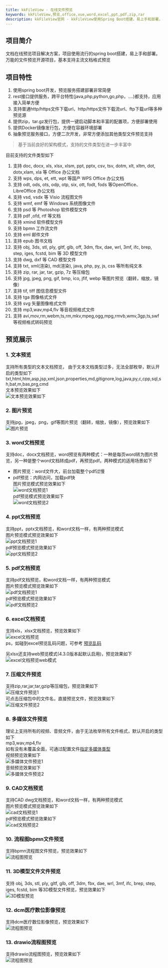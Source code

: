 ```yaml
---
title: kkFileView - 在线文件预览
keywords: kkFileView,预览,office,vue,word,excel,ppt,pdf,zip,rar
description: kkFileView官网 - kkFileView使用Spring Boot搭建，易上手和部署，基本支持主流办公文档的在线预览，如doc,docx,Excel,pdf,txt,zip,rar,图片等等
---
```

## 项目简介
文档在线预览项目解决方案，项目使用流行的spring boot搭建，易上手和部署。万能的文件预览开源项目，基本支持主流文档格式预览

## 项目特性

1. 使用spring boot开发，预览服务搭建部署非常简便
2. rest接口提供服务，跨平台特性(java,php,python,go,php，....)都支持，应用接入简单方便
3. 支持普通http/https文件下载url、http/https文件下载流url、ftp下载url等多种预览源
4. 提供zip，tar.gz发行包，提供一键启动脚本和丰富的配置项，方便部署使用
5. 提供Docker镜像发行包，方便在容器环境部署
6. 抽象预览服务接口，方便二次开发，非常方便添加其他类型文件预览支持

> 基于当前良好的架构模式，支持的文件类型在进一步丰富中

目前支持的文件类型如下

1. 支持 doc, docx, xls, xlsx, xlsm, ppt, pptx, csv, tsv, dotm, xlt, xltm, dot, dotx,xlam, xla 等 Office 办公文档
2. 支持 wps, dps, et, ett, wpt 等国产 WPS Office 办公文档
3. 支持 odt, ods, ots, odp, otp, six, ott, fodt, fods 等OpenOffice、LibreOffice 办公文档
4. 支持 vsd, vsdx 等 Visio 流程图文件
5. 支持 wmf, emf 等 Windows 系统图像文件
6. 支持 psd 等 Photoshop 软件模型文件
7. 支持 pdf ,ofd, rtf 等文档
8. 支持 xmind 软件模型文件
9. 支持 bpmn 工作流文件
9. 支持 eml 邮件文件
10. 支持 epub 图书文档
10. 支持 obj, 3ds, stl, ply, gltf, glb, off, 3dm, fbx, dae, wrl, 3mf, ifc, brep, step, iges, fcstd, bim 等 3D 模型文件
11. 支持 dwg, dxf 等 CAD 模型文件
12. 支持 txt, xml(渲染), md(渲染), java, php, py, js, css 等所有纯文本
13. 支持 zip, rar, jar, tar, gzip, 7z 等压缩包
14. 支持 jpg, jpeg, png, gif, bmp, ico, jfif, webp 等图片预览（翻转，缩放，镜像）
15. 支持 tif, tiff 图信息模型文件
16. 支持 tga 图像格式文件
17. 支持 svg 矢量图像格式文件
18. 支持 mp3,wav,mp4,flv 等音视频格式文件
19. 支持 avi,mov,rm,webm,ts,rm,mkv,mpeg,ogg,mpg,rmvb,wmv,3gp,ts,swf 等视频格式转码预览

## 预览展示

### 1. 文本预览

支持所有类型的文本文档预览， 由于文本文档类型过多，无法全部枚举，默认开启的类型如下 txt,html,htm,asp,jsp,xml,json,properties,md,gitignore,log,java,py,c,cpp,sql,sh,bat,m,bas,prg,cmd  
文本预览效果如下  
![文本预览效果如下](https://kkview.cn/img/preview/preview-text.png)

### 2. 图片预览

支持jpg，jpeg，png，gif等图片预览（翻转，缩放，镜像），预览效果如下  
![图片预览](https://kkview.cn/img/preview/preview-image.png)  

### 3. word文档预览

支持doc，docx文档预览，word预览有两种模式：一种是每页word转为图片预览，另一种是整个word文档转成pdf，再预览pdf。两种模式的适用场景如下  

* 图片预览：word文件大，前台加载整个pdf过慢  
* pdf预览：内网访问，加载pdf快  
图片预览模式预览效果如下  
![word文档预览1](https://kkview.cn/img/preview/preview-doc-image.png)  
pdf预览模式预览效果如下  
![word文档预览2](https://kkview.cn/img/preview/preview-doc-pdf.png)  

### 4. ppt文档预览

支持ppt，pptx文档预览，和word文档一样，有两种预览模式  
图片预览模式预览效果如下  
![ppt文档预览1](https://kkview.cn/img/preview/preview-ppt-image.png)  
pdf预览模式预览效果如下  
![ppt文档预览2](https://kkview.cn/img/preview/preview-ppt-pdf.png)  

### 5. pdf文档预览

支持pdf文档预览，和word文档一样，有两种预览模式  
图片预览模式预览效果如下  
![pdf文档预览1](https://kkview.cn/img/preview/preview-pdf-image.png)  
pdf预览模式预览效果如下  
![pdf文档预览2](https://kkview.cn/img/preview/preview-pdf-pdf.png)  

### 6. excel文档预览

支持xls，xlsx文档预览，预览效果如下  
![excel文档预览](https://kkview.cn/img/preview/preview-xls.png)  
ps，如碰到excel预览乱码问题，可参考 [预览乱码](https://kkview.cn/zh-cn/docs/faq.html)  

另xlsx还支持web预览模式(4.3.0版本起默认启用)，预览效果如下  
![excel文档预览web模式](https://kkview.cn/img/preview/preview-xlsx-web.png)  

### 7. 压缩文件预览

支持zip,rar,jar,tar,gzip等压缩包，预览效果如下  
![压缩文件预览1](https://kkview.cn/img/preview/preview-zip.png)  
可点击压缩包中的文件名，直接预览文件，预览效果如下  
![压缩文件预览2](https://kkview.cn/img/preview/preview-zip-inner.png)  

### 8. 多媒体文件预览

理论上支持所有的视频、音频文件，由于无法枚举所有文件格式，默认开启的类型如下  
mp3,wav,mp4,flv  
如有没有未覆盖全面，可通过配置文件[指定多媒体类型](https://kkview.cn/zh-cn/docs/config.html)  
视频预览效果如下  
![多媒体文件预览1](https://kkview.cn/img/preview/preview-video.png)  
音频预览效果如下  
![多媒体文件预览2](https://kkview.cn/img/preview/preview-audio.png)  

### 9. CAD文档预览

支持CAD dwg文档预览，和word文档一样，有两种预览模式  
图片预览模式预览效果如下  
![cad文档预览1](https://kkview.cn/img/preview/preview-cad-image.png)  
pdf预览模式预览效果如下  
![cad文档预览2](https://kkview.cn/img/preview/preview-cad-pdf.png)

### 10. 流程图bpmn文件预览

支持bpmn流程图文件预览，预览效果如下  
![流程图预览](https://kkview.cn/img/preview/preview-bpmn.png)  

### 11.  3D模型文件文件预览

支持 obj, 3ds, stl, ply, gltf, glb, off, 3dm, fbx, dae, wrl, 3mf, ifc, brep, step, iges, fcstd, bim 等3D模型文件预览，预览效果如下  
![3D模型预览](https://kkview.cn/img/preview/preview-3ds.png)  

### 12. dcm医疗数位影像预览

支持dcm医疗数位影像预览，预览效果如下  
![流程图预览](https://kkview.cn/img/preview/preview-dcm.png)  

### 13. drawio流程图预览

支持drawio流程图预览，预览效果如下  
![流程图预览](https://kkview.cn/img/preview/preview-drawio.png)  
